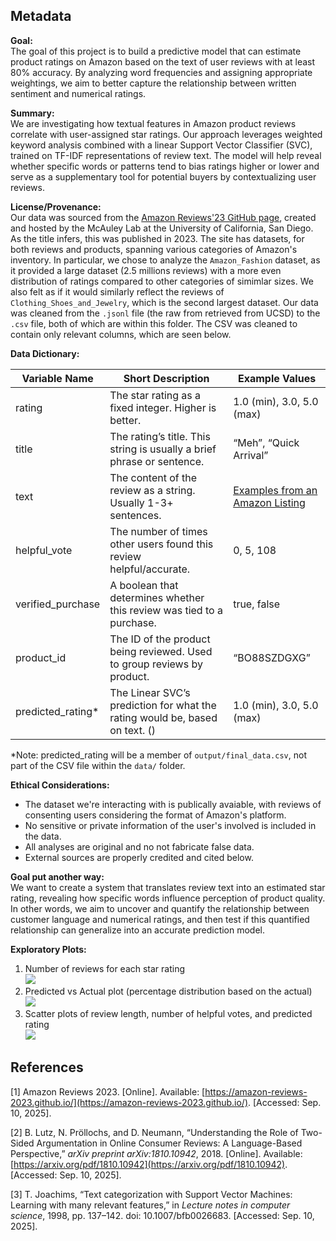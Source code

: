## Metadata

**Goal:**  
The goal of this project is to build a predictive model that can estimate product ratings on Amazon based on the text of user reviews with at least 80% accuracy. By analyzing word frequencies and assigning appropriate weightings, we aim to better capture the relationship between written sentiment and numerical ratings.

**Summary:**  
We are investigating how textual features in Amazon product reviews correlate with user-assigned star ratings. Our approach leverages weighted keyword analysis combined with a linear Support Vector Classifier (SVC), trained on TF-IDF representations of review text. The model will help reveal whether specific words or patterns tend to bias ratings higher or lower and serve as a supplementary tool for potential buyers by contextualizing user reviews.

**License/Provenance:**  
Our data was sourced from the [Amazon Reviews'23 GitHub page](https://amazon-reviews-2023.github.io/), created and hosted by the McAuley Lab at the University of California, San Diego. As the title infers, this was published in 2023. The site has datasets, for both reviews and products, spanning various categories of Amazon's inventory. In particular, we chose to analyze the `Amazon_Fashion` dataset, as it provided a large dataset (2.5 millions reviews) with a more even distribution of ratings compared to other categories of simimlar sizes. We also felt as if it would similarly reflect the reviews of `Clothing_Shoes_and_Jewelry`, which is the second largest dataset. Our data was cleaned from the `.jsonl` file (the raw from retrieved from UCSD) to the `.csv` file, both of which are within this folder. The CSV was cleaned to contain only relevant columns, which are seen below.

**Data Dictionary:**

| Variable Name      | Short Description                                                        | Example Values                                      |
|--------------------|--------------------------------------------------------------------------|-----------------------------------------------------|
| rating             | The star rating as a fixed integer. Higher is better.                    | 1.0 (min), 3.0, 5.0 (max)                           |
| title              | The rating’s title. This string is usually a brief phrase or sentence.   | “Meh”, “Quick Arrival”                              |
| text               | The content of the review as a string. Usually 1-3+ sentences.           | [Examples from an Amazon Listing](https://www.amazon.com/product-reviews/B095CPRN9T/ref=cm_cr_dp_d_show_all_btm?ie=UTF8&reviewerType=all_reviews) |
| helpful_vote       | The number of times other users found this review helpful/accurate.       | 0, 5, 108                                           |
| verified_purchase  | A boolean that determines whether this review was tied to a purchase.     | true, false                                         |
| product_id         | The ID of the product being reviewed. Used to group reviews by product.   | “BO88SZDGXG”                                        |                     |
| predicted_rating*   | The Linear SVC’s prediction for what the rating would be, based on text. () | 1.0 (min), 3.0, 5.0 (max)                           |

*Note: predicted_rating will be a member of `output/final_data.csv`, not part of the CSV file within the `data/` folder.

**Ethical Considerations:**
- The dataset we're interacting with is publically avaiable, with reviews of consenting users considering the format of Amazon's platform.
- No sensitive or private information of the user's involved is included in the data.
- All analyses are original and no not fabricate false data.
- External sources are properly credited and cited below.

**Goal put another way:**  
We want to create a system that translates review text into an estimated star rating, revealing how specific words influence perception of product quality. In other words, we aim to uncover and quantify the relationship between customer language and numerical ratings, and then test if this quantified relationship can generalize into an accurate prediction model.

**Exploratory Plots:**

1. Number of reviews for each star rating  
   ![](blank.png)
2. Predicted vs Actual plot (percentage distribution based on the actual)  
   ![](blank.png)
3. Scatter plots of review length, number of helpful votes, and predicted rating  
   ![](blank.png)


## References

[1] Amazon Reviews 2023. [Online]. Available: [https://amazon-reviews-2023.github.io/](https://amazon-reviews-2023.github.io/). [Accessed: Sep. 10, 2025].

[2] B. Lutz, N. Pröllochs, and D. Neumann, “Understanding the Role of Two-Sided Argumentation in Online Consumer Reviews: A Language-Based Perspective,” *arXiv preprint arXiv:1810.10942*, 2018. [Online]. Available: [https://arxiv.org/pdf/1810.10942](https://arxiv.org/pdf/1810.10942). [Accessed: Sep. 10, 2025].

[3] T. Joachims, “Text categorization with Support Vector Machines: Learning with many relevant features,” in *Lecture notes in computer science*, 1998, pp. 137–142. doi: 10.1007/bfb0026683. [Accessed: Sep. 10, 2025].